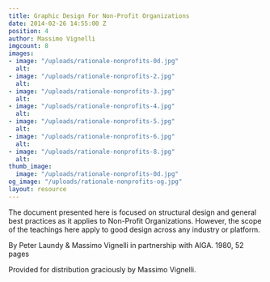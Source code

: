 ```yaml
---
title: Graphic Design For Non-Profit Organizations
date: 2014-02-26 14:55:00 Z
position: 4
author: Massimo Vignelli
imgcount: 8
images:
- image: "/uploads/rationale-nonprofits-0d.jpg"
  alt: 
- image: "/uploads/rationale-nonprofits-2.jpg"
  alt: 
- image: "/uploads/rationale-nonprofits-3.jpg"
  alt: 
- image: "/uploads/rationale-nonprofits-4.jpg"
  alt: 
- image: "/uploads/rationale-nonprofits-5.jpg"
  alt: 
- image: "/uploads/rationale-nonprofits-6.jpg"
  alt: 
- image: "/uploads/rationale-nonprofits-8.jpg"
  alt: 
thumb_image:
  image: "/uploads/rationale-nonprofits-0d.jpg"
og_image: "/uploads/rationale-nonprofits-og.jpg"
layout: resource
---
```


The document presented here is focused on structural design and general best practices as it applies to Non-Profit Organizations. However, the scope of the teachings here apply to good design across any industry or platform.

By Peter Laundy & Massimo Vignelli in partnership with AIGA. 1980, 52 pages

Provided for distribution graciously by Massimo Vignelli.